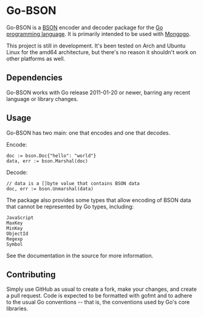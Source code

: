 Go-BSON
=======

Go-BSON is a [BSON](http://bsonspec.org/) encoder and decoder package for the [Go
programming language](http://golang.org/). It is primarily intended to be used
with [Mongogo](mongogo).

This project is still in development. It's been tested on Arch and Ubuntu Linux for
the amd64 architecture, but there's no reason it shouldn't work on other platforms
as well.

Dependencies
------------

Go-BSON works with Go release 2011-01-20 or newer, barring any recent language or
library changes.

Usage
-----

Go-BSON has two main: one that encodes and one that decodes.

Encode:

    doc := bson.Doc{"hello": "world"}
    data, err := bson.Marshal(doc)

Decode:

    // data is a []byte value that contains BSON data
    doc, err := bson.Unmarshal(data)

The package also provides some types that allow encoding of BSON data that
cannot be represented by Go types, including:

    JavaScript
    MaxKey
    MinKey
    ObjectId
    Regexp
    Symbol

See the documentation in the source for more information.

Contributing
------------

Simply use GitHub as usual to create a fork, make your changes, and create a pull
request. Code is expected to be formatted with gofmt and to adhere to the usual Go
conventions -- that is, the conventions used by Go's core libraries.
